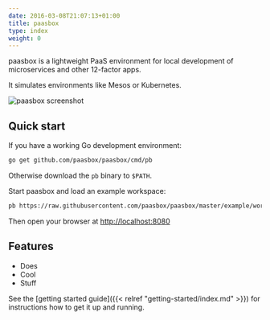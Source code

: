 ```yaml
---
date: 2016-03-08T21:07:13+01:00
title: paasbox
type: index
weight: 0
---
```


paasbox is a lightweight PaaS environment for local development of microservices and other 12-factor apps.

It simulates environments like Mesos or Kubernetes. 

![paasbox screenshot](/images/screen.png)

## Quick start

If you have a working Go development environment:

```sh
go get github.com/paasbox/paasbox/cmd/pb
```

Otherwise download the `pb` binary to `$PATH`.

Start paasbox and load an example workspace:

```sh
pb https://raw.githubusercontent.com/paasbox/paasbox/master/example/workspaces.json
```

Then open your browser at [http://localhost:8080]()

## Features

- Does
- Cool
- Stuff

See the [getting started guide]({{< relref "getting-started/index.md" >}}) for instructions how to get
it up and running.
